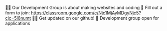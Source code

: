 🙋‍♀️ Our Development Group is about making websites and coding
🌈 Fill out a form to join: https://classroom.google.com/c/Njc1MjAyMDgyNjc5?cjc=5l6numt
👩‍💻 Get updated on our github!
🍿 Development group open for applications
